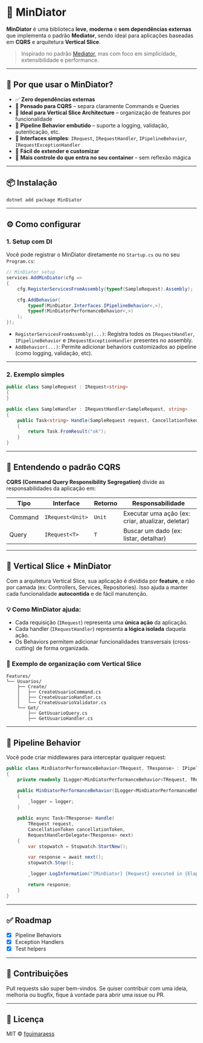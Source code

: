 # 🧠 MinDiator

**MinDiator** é uma biblioteca **leve**, **moderna** e **sem dependências externas** que implementa o padrão **Mediator**, sendo ideal para aplicações baseadas em **CQRS** e arquitetura **Vertical Slice**.

> Inspirado no padrão [Mediator](https://dev.to/moh_moh701/understanding-the-mediator-pattern-in-net-52do), mas com foco em simplicidade, extensibilidade e performance.

---

## 🚀 Por que usar o MinDiator?

- ✅ **Zero dependências externas**
- 🧱 **Pensado para CQRS** – separa claramente Commands e Queries
- 🧩 **Ideal para Vertical Slice Architecture** – organização de features por funcionalidade
- 🧪 **Pipeline Behavior embutido** – suporte a logging, validação, autenticação, etc.
- 🧠 **Interfaces simples**: `IRequest`, `IRequestHandler`, `IPipelineBehavior`, `IRequestExceptionHandler`
- 🧰 **Fácil de extender e customizar**
- 🧵 **Mais controle do que entra no seu container** – sem reflexão mágica

---

## 📦 Instalação

```bash
dotnet add package MinDiator
```

---

## ⚙️ Como configurar

### 1. **Setup com DI**

Você pode registrar o MinDiator diretamente no `Startup.cs` ou no seu `Program.cs`:

```csharp
// MinDiator setup
services.AddMinDiator(cfg =>
{
    cfg.RegisterServicesFromAssembly(typeof(SampleRequest).Assembly);

    cfg.AddBehavior(
        typeof(MinDiator.Interfaces.IPipelineBehavior<,>),
        typeof(MinDiatorPerformanceBehavior<,>)
    );
});
```

- `RegisterServicesFromAssembly(...)`: Registra todos os `IRequestHandler`, `IPipelineBehavior` e `IRequestExceptionHandler` presentes no assembly.
- `AddBehavior(...)`: Permite adicionar behaviors customizados ao pipeline (como logging, validação, etc).

---

### 2. **Exemplo simples**

```csharp
public class SampleRequest : IRequest<string>
{
}

public class SampleHandler : IRequestHandler<SampleRequest, string>
{
    public Task<string> Handle(SampleRequest request, CancellationToken cancellationToken = default)
    {
        return Task.FromResult("ok");
    }
}
```

---

## 🧭 Entendendo o padrão CQRS

**CQRS (Command Query Responsibility Segregation)** divide as responsabilidades da aplicação em:

| Tipo    | Interface         | Retorno      | Responsabilidade                      |
|---------|-------------------|--------------|----------------------------------------|
| Command | `IRequest<Unit>`  | `Unit`       | Executar uma ação (ex: criar, atualizar, deletar) |
| Query   | `IRequest<T>`     | `T`          | Buscar um dado (ex: listar, detalhar) |

---

## 🧱 Vertical Slice + MinDiator

Com a arquitetura Vertical Slice, sua aplicação é dividida por **feature**, e não por camada (ex: Controllers, Services, Repositories). Isso ajuda a manter cada funcionalidade **autocontida** e de fácil manutenção.

### 💡 Como MinDiator ajuda:

- Cada requisição (`IRequest`) representa uma **única ação** da aplicação.
- Cada handler (`IRequestHandler`) representa **a lógica isolada** daquela ação.
- Os Behaviors permitem adicionar funcionalidades transversais (cross-cutting) de forma organizada.

### 📁 Exemplo de organização com Vertical Slice

```
Features/
└── Usuarios/
    ├── Create/
    │   ├── CreateUsuarioCommand.cs
    │   ├── CreateUsuarioHandler.cs
    │   └── CreateUsuarioValidator.cs
    └── Get/
        ├── GetUsuarioQuery.cs
        ├── GetUsuarioHandler.cs
```

---

## 🧪 Pipeline Behavior

Você pode criar middlewares para interceptar qualquer request:

```csharp
public class MinDiatorPerformanceBehavior<TRequest, TResponse> : IPipelineBehavior<TRequest, TResponse>
{
    private readonly ILogger<MinDiatorPerformanceBehavior<TRequest, TResponse>> _logger;

    public MinDiatorPerformanceBehavior(ILogger<MinDiatorPerformanceBehavior<TRequest, TResponse>> logger)
    {
        _logger = logger;
    }

    public async Task<TResponse> Handle(
        TRequest request,
        CancellationToken cancellationToken,
        RequestHandlerDelegate<TResponse> next)
    {
        var stopwatch = Stopwatch.StartNew();

        var response = await next();
        stopwatch.Stop();

        _logger.LogInformation("[MinDiator] {Request} executed in {Elapsed}ms", request.GetType().Name, stopwatch.ElapsedMilliseconds);

        return response;
    }
}
```

---

## ✅ Roadmap

- [x] Pipeline Behaviors
- [x] Exception Handlers
- [x] Test helpers

---

## 🤝 Contribuições

Pull requests são super bem-vindos. Se quiser contribuir com uma ideia, melhoria ou bugfix, fique à vontade para abrir uma issue ou PR.

---

## 📄 Licença

MIT © [fguimaraess](https://github.com/fguimaraess)
